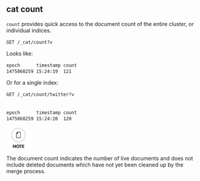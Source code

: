 ## cat count

`count` provides quick access to the document count of the entire cluster, or individual indices.
    
    
    GET /_cat/count?v

Looks like:
    
    
    epoch      timestamp count
    1475868259 15:24:19  121

Or for a single index:
    
    
    GET /_cat/count/twitter?v
    
    
    epoch      timestamp count
    1475868259 15:24:20  120

![Note](/images/icons/note.png)

The document count indicates the number of live documents and does not include deleted documents which have not yet been cleaned up by the merge process.
